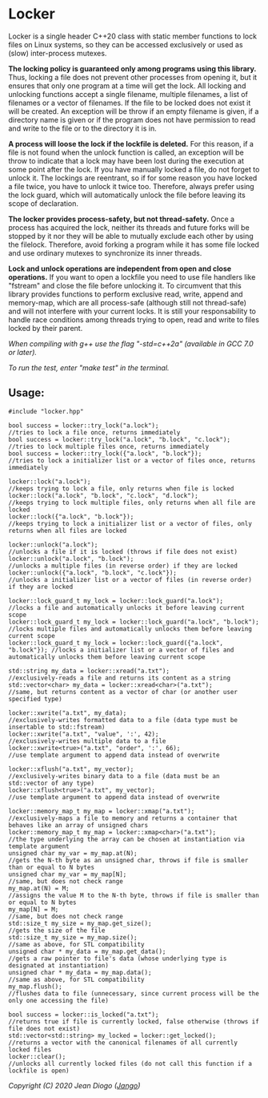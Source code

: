 # Locker

Locker is a single header C++20 class with static member functions to lock files on Linux systems, so they can be accessed exclusively or used as (slow) inter-process mutexes.

**The locking policy is guaranteed only among programs using this library.** Thus, locking a file does not prevent other processes from opening it, but it ensures that only one program at a time will get the lock. All locking and unlocking functions accept a single filename, multiple filenames, a list of filenames or a vector of filenames. If the file to be locked does not exist it will be created. An exception will be throw if an empty filename is given, if a directory name is given or if the program does not have permission to read and write to the file or to the directory it is in.

**A process will loose the lock if the lockfile is deleted.** For this reason, if a file is not found when the unlock function is called, an exception will be throw to indicate that a lock may have been lost during the execution at some point after the lock. If you have manually locked a file, do not forget to unlock it. The lockings are reentrant, so if for some reason you have locked a file twice, you have to unlock it twice too. Therefore, always prefer using the lock guard, which will automatically unlock the file before leaving its scope of declaration.

**The locker provides process-safety, but not thread-safety.** Once a process has acquired the lock, neither its threads and future forks will be stopped by it nor they will be able to mutually exclude each other by using the filelock. Therefore, avoid forking a program while it has some file locked and use ordinary mutexes to synchronize its inner threads.

**Lock and unlock operations are independent from open and close operations.** If you want to open a lockfile you need to use file handlers like "fstream" and close the file before unlocking it. To circumvent that this library provides functions to perform exclusive read, write, append and memory-map, which are all process-safe (although still not thread-safe) and will not interfere with your current locks. It is still your responsability to handle race conditions among threads trying to open, read and write to files locked by their parent.

*When compiling with g++ use the flag "-std=c++2a" (available in GCC 7.0 or later).*

*To run the test, enter "make test" in the terminal.*

## Usage:

	#include "locker.hpp"
	
	bool success = locker::try_lock("a.lock");                               //tries to lock a file once, returns immediately
	bool success = locker::try_lock("a.lock", "b.lock", "c.lock");           //tries to lock multiple files once, returns immediately
	bool success = locker::try_lock({"a.lock", "b.lock"});                   //tries to lock a initializer list or a vector of files once, returns immediately

	locker::lock("a.lock");                                                  //keeps trying to lock a file, only returns when file is locked
	locker::lock("a.lock", "b.lock", "c.lock", "d.lock");                    //keeps trying to lock multiple files, only returns when all file are locked
	locker::lock({"a.lock", "b.lock"});                                      //keeps trying to lock a initializer list or a vector of files, only returns when all files are locked

	locker::unlock("a.lock");                                                //unlocks a file if it is locked (throws if file does not exist)
	locker::unlock("a.lock", "b.lock");                                      //unlocks a multiple files (in reverse order) if they are locked
	locker::unlock({"a.lock", "b.lock", "c.lock"});                          //unlocks a initializer list or a vector of files (in reverse order) if they are locked

	locker::lock_guard_t my_lock = locker::lock_guard("a.lock");             //locks a file and automatically unlocks it before leaving current scope
	locker::lock_guard_t my_lock = locker::lock_guard("a.lock", "b.lock");   //locks multiple files and automatically unlocks them before leaving current scope
	locker::lock_guard_t my_lock = locker::lock_guard({"a.lock", "b.lock"}); //locks a initializer list or a vector of files and automatically unlocks them before leaving current scope

	std::string my_data = locker::xread("a.txt");                            //exclusively-reads a file and returns its content as a string
	std::vector<char> my_data = locker::xread<char>("a.txt");                //same, but returns content as a vector of char (or another user specified type)

	locker::xwrite("a.txt", my_data);                                        //exclusively-writes formatted data to a file (data type must be insertable to std::fstream)
	locker::xwrite("a.txt", "value", ':', 42);                               //exclusively-writes multiple data to a file
	locker::xwrite<true>("a.txt", "order", ':', 66);                         //use template argument to append data instead of overwrite

	locker::xflush("a.txt", my_vector);                                      //exclusively-writes binary data to a file (data must be an std::vector of any type)
	locker::xflush<true>("a.txt", my_vector);                                //use template argument to append data instead of overwrite

	locker::memory_map_t my_map = locker::xmap("a.txt");                     //exclusively-maps a file to memory and returns a container that behaves like an array of unsigned chars
	locker::memory_map_t my_map = locker::xmap<char>("a.txt");               //the type underlying the array can be chosen at instantiation via template argument
	unsigned char my_var = my_map.at(N);                                     //gets the N-th byte as an unsigned char, throws if file is smaller than or equal to N bytes
	unsigned char my_var = my_map[N];                                        //same, but does not check range
	my_map.at(N) = M;                                                        //assigns the value M to the N-th byte, throws if file is smaller than or equal to N bytes
	my_map[N] = M;                                                           //same, but does not check range
	std::size_t my_size = my_map.get_size();                                 //gets the size of the file
	std::size_t my_size = my_map.size();                                     //same as above, for STL compatibility
	unsigned char * my_data = my_map.get_data();                             //gets a raw pointer to file's data (whose underlying type is designated at instantiation)
	unsigned char * my_data = my_map.data();                                 //same as above, for STL compatibility
	my_map.flush();                                                          //flushes data to file (unnecessary, since current process will be the only one accessing the file)

	bool success = locker::is_locked("a.txt");                               //returns true if file is currently locked, false otherwise (throws if file does not exist)
	std::vector<std::string> my_locked = locker::get_locked();               //returns a vector with the canonical filenames of all currently locked files
	locker::clear();                                                         //unlocks all currently locked files (do not call this function if a lockfile is open)

*Copyright (C) 2020 Jean Diogo ([Jango](mailto:jeandiogo@gmail.com))*
